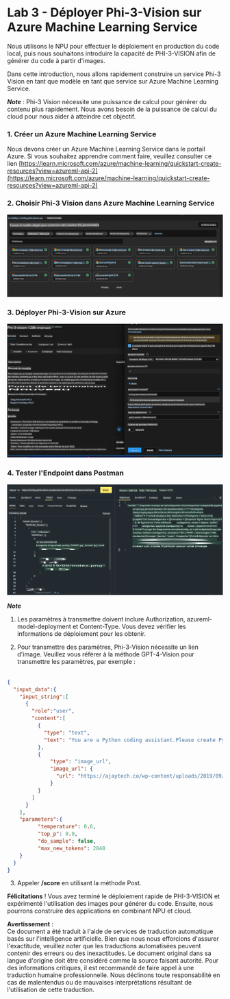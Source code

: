# **Lab 3 - Déployer Phi-3-Vision sur Azure Machine Learning Service**

Nous utilisons le NPU pour effectuer le déploiement en production du code local, puis nous souhaitons introduire la capacité de PHI-3-VISION afin de générer du code à partir d'images.

Dans cette introduction, nous allons rapidement construire un service Phi-3 Vision en tant que modèle en tant que service sur Azure Machine Learning Service.

***Note*** : Phi-3 Vision nécessite une puissance de calcul pour générer du contenu plus rapidement. Nous avons besoin de la puissance de calcul du cloud pour nous aider à atteindre cet objectif.

### **1. Créer un Azure Machine Learning Service**

Nous devons créer un Azure Machine Learning Service dans le portail Azure. Si vous souhaitez apprendre comment faire, veuillez consulter ce lien [https://learn.microsoft.com/azure/machine-learning/quickstart-create-resources?view=azureml-api-2](https://learn.microsoft.com/azure/machine-learning/quickstart-create-resources?view=azureml-api-2)

### **2. Choisir Phi-3 Vision dans Azure Machine Learning Service**

![Catalogue](../../../../../../../../../translated_images/vison_catalog.e04e9e5f2b6ff115fff30e793e54e617da07251c7b192e1a68e6b050917f45aa.fr.png)

### **3. Déployer Phi-3-Vision sur Azure**

![Déploiement](../../../../../../../../../translated_images/vision_deploy.c0582d08b5d49675c643f3bedc04ae106957304f3cd4702406fa08bea80ba213.fr.png)

### **4. Tester l'Endpoint dans Postman**

![Test](../../../../../../../../../translated_images/vision_test.fb4ff33607077153c7b5dcf37648dc5a9cb550824aeba89963e6b270314fc554.fr.png)

***Note***

1. Les paramètres à transmettre doivent inclure Authorization, azureml-model-deployment et Content-Type. Vous devez vérifier les informations de déploiement pour les obtenir.

2. Pour transmettre des paramètres, Phi-3-Vision nécessite un lien d'image. Veuillez vous référer à la méthode GPT-4-Vision pour transmettre les paramètres, par exemple :

```json

{
  "input_data":{
    "input_string":[
      {
        "role":"user",
        "content":[ 
          {
            "type": "text",
            "text": "You are a Python coding assistant.Please create Python code for image "
          },
          {
              "type": "image_url",
              "image_url": {
                "url": "https://ajaytech.co/wp-content/uploads/2019/09/index.png"
              }
          }
        ]
      }
    ],
    "parameters":{
          "temperature": 0.6,
          "top_p": 0.9,
          "do_sample": false,
          "max_new_tokens": 2048
    }
  }
}

```

3. Appeler **/score** en utilisant la méthode Post.

**Félicitations** ! Vous avez terminé le déploiement rapide de PHI-3-VISION et expérimenté l'utilisation des images pour générer du code. Ensuite, nous pourrons construire des applications en combinant NPU et cloud.

**Avertissement** :  
Ce document a été traduit à l'aide de services de traduction automatique basés sur l'intelligence artificielle. Bien que nous nous efforcions d'assurer l'exactitude, veuillez noter que les traductions automatisées peuvent contenir des erreurs ou des inexactitudes. Le document original dans sa langue d'origine doit être considéré comme la source faisant autorité. Pour des informations critiques, il est recommandé de faire appel à une traduction humaine professionnelle. Nous déclinons toute responsabilité en cas de malentendus ou de mauvaises interprétations résultant de l'utilisation de cette traduction.